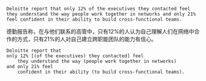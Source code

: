 ```
Deloitte report that only 12% of the executives they contacted feel they understand the way people work together in networks and only 21% feel confident in their ability to build cross-functional teams.
```

德勤报告称，在与他们联系的高管中，只有12%的人认为自己理解人们在网络中合作的方式，只有21%的人对自己建立跨职能团队的能力有信心。

```
Deloitte report that 
only 12% [(of the executives) they contacted] feel
	they understand the way (people work together in networks) 
and only 21% feel 
	confident in their ability (to build cross-functional teams).
```

